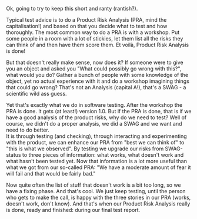 <html><body><p>Ok, going to try to keep this short and ranty (rantish?).</p><p>Typical test advice is to do a Product Risk Analysis (PRA, mind the capitalisation!) and based on that you decide what to test and how thoroughly. The most common way to do a PRA is with a workshop. Put some people in a room with a lot of stickies, let them list all the risks they can think of and then have them score them. Et voilà, Product Risk Analysis is done!</p><p>But that doesn't really make sense, now does it? If someone were to give you an object and asked you "What could possibly go wrong with this?", what would you do? Gather a bunch of people with some knowledge of the object, yet no actual experience with it and do a workshop imagining things that could go wrong? That's not an Analysis (capital A!), that's a SWAG - a scientific wild ass guess.</p><p>Yet that's exactly what we do in software testing. After the workshop the PRA is done. It gets (at least!) version 1.0. But if the PRA is done, that is if we have a good analysis of the product risks, why do we need to test? Well of course, we didn't do a proper analysis, we did a SWAG and we want and need to do better.<br> It is through testing (and checking), through interacting and experimenting with the product, we can enhance our PRA from "best we can think of" to "this is what we observed". By testing we upgrade our risks from SWAG-status to three pieces of information: what works, what doesn't work and what hasn't been tested yet. Now that information is a lot more useful than what we got from our so-called PRA: "We have a moderate amount of fear it will fail and that would be fairly bad."</p><p>Now quite often the list of stuff that doesn't work is a bit too long, so we have a fixing phase. And that's cool. We just keep testing, until the person who gets to make the call, is happy with the three stories in our PRA (works, doesn't work, don't know). And that's when our Product Risk Analysis really is done, ready and finished: during our final test report.</p></body></html>